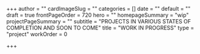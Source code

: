 +++
author = ""
cardImageSlug = ""
categories = []
date = ""
default = ""
draft = true
frontPageOrder = 720
hero = ""
homepageSummary = "wip"
projectPageSummary = ""
subtitle = "PROJECTS IN VARIOUS STATES OF COMPLETION AND SOON TO COME"
title = "WORK IN PROGRESS"
type = "project"
workOrder = 0

+++
